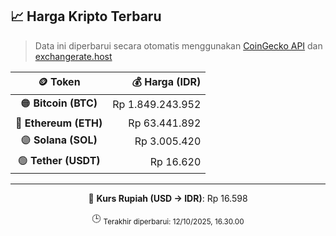 

<!-- HARGA_KRIPTO -->
## 📈 Harga Kripto Terbaru

> Data ini diperbarui secara otomatis menggunakan [CoinGecko API](https://www.coingecko.com/) dan [exchangerate.host](https://exchangerate.host/)

<div align="center">

| 🪙 Token | 💰 Harga (IDR) |
|:------:|---------------:|
| 🟠 **Bitcoin (BTC)**   | Rp 1.849.243.952 |
| 🔵 **Ethereum (ETH)**  | Rp 63.441.892 |
| 🟣 **Solana (SOL)**    | Rp 3.005.420 |
| 🟢 **Tether (USDT)**   | Rp 16.620 |

---

💱 **Kurs Rupiah (USD → IDR)**: Rp 16.598

🕒 <sub>Terakhir diperbarui: 12/10/2025, 16.30.00</sub>

</div>
<!-- /HARGA_KRIPTO -->